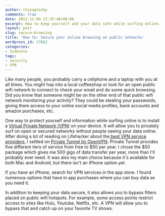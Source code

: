 ```yaml
---
author: chipoglesby
comments: true
date: 2012-11-09 23:35:40+00:00
excerpt: How to keep yourself and your data safe while surfing online.
layout: post
slug: secure-browsing
title: 'How to: Secure your online browsing on public networks'
wordpress_id: 27662
categories:
- Sidenote
tags:
- security
- VPN
---
```


Like many people, you probably carry a cellphone and a laptop with you at all times. You might hop into a local coffeeshop or look for an open public wifi network to connect to check your email and do some quick browsing. Did you know that someone might be on the other end of that public wifi network monitoring your activity? They could be stealing your passwords, giving them access to your online social media profiles, bank accounts and amazon purchases, etc.

One way to protect yourself and information while surfing online is to install a [Virtual Private Network (VPN)](http://en.wikipedia.org/wiki/Virtual_private_network) on your device. It will allow you to privately surf on open or secured networks without people seeing your data online. After doing a lot of reading on Lifehacker about the[ best VPN service providers](http://lifehacker.com/5935863/five-best-vpn-service-providers), I settled on [Private Tunnel by OpenVPN](https://www.privatetunnel.com/index.php?referral=WR9EP751Z4). Private Tunnel provides five different tiers of service from free to $50 per year. I chose the $50 package which gives me 500 gigs of data transfer per year, more than I'll probably ever need. It was also my main choice because it's available for both Mac and Android, but there isn't an iPhone option yet.

If you have an iPhone, search for VPN services in the app store. I found numerous options that have in app purchases where you can buy data as you need it.

In addition to keeping your data secure, it also allows you to bypass filters placed on public wifi hotspots. For example, some access points restrict access to sites like Hulu, Youtube, Netflix, etc. A VPN will allow you to bypass that and catch up on your favorite TV shows.
